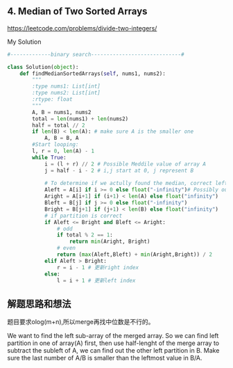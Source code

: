 ## 4. Median of Two Sorted Arrays

https://leetcode.com/problems/divide-two-integers/

My Solution

```python
#-------------binary search-----------------------------#

class Solution(object):
    def findMedianSortedArrays(self, nums1, nums2):
        """
        :type nums1: List[int]
        :type nums2: List[int]
        :rtype: float
        """
        A, B = nums1, nums2
        total = len(nums1) + len(nums2)
        half = total // 2
        if len(B) < len(A): # make sure A is the smaller one
            A, B = B, A
        #Start looping:
        l, r = 0, len(A) - 1
        while True:
            i = (l + r) // 2 # Possible Meddile value of array A
            j = half - i - 2 # i,j start at 0, j represent B
            
            # To determine if we actully found the median, correct left partition
            Aleft = A[i] if i >= 0 else float("-infinity")# Possibly out of bounds, i<0, -infinit
            Aright = A[i+1] if (i+1) < len(A) else float("infinity")
            Bleft = B[j] if j >= 0 else float("-infinity")
            Bright = B[j+1] if (j+1) < len(B) else float("infinity")
            # if partition is correct
            if Aleft <= Bright and Bleft <= Aright:
                # odd
                if total % 2 == 1:
                    return min(Aright, Bright)
                # even
                return (max(Aleft,Bleft) + min(Aright,Bright)) / 2
            elif Aleft > Bright:
                r = i - 1 # 更新right index
            else:
                l = i + 1 # 更新left index

```

## 解题思路和想法
题目要求olog(m+n),所以merge再找中位数是不行的。

We want to find the left sub-array of the merged array. So we can find left partition in one of array(A) first,
then use half-lenght of the merge array to subtract the subleft of A, we can find out the other left partition in B. Make sure 
the last number of A/B is smaller than the leftmost value in B/A.
